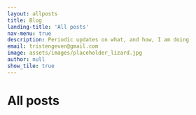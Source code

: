 ```yaml
---
layout: allposts
title: Blog
landing-title: 'All posts'
nav-menu: true
description: Periodic updates on what, and how, I am doing
email: tristengeven@gmail.com
image: assets/images/placeholder_lizard.jpg
author: null
show_tile: true
---
```


<h1>All posts</h1>
